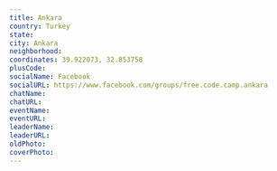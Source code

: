 ```yaml
---
title: Ankara
country: Turkey
state: 
city: Ankara
neighborhood: 
coordinates: 39.922073, 32.853758
plusCode:
socialName: Facebook
socialURL: https://www.facebook.com/groups/free.code.camp.ankara
chatName:
chatURL:
eventName:
eventURL:
leaderName:
leaderURL:
oldPhoto: 
coverPhoto:
---
```

